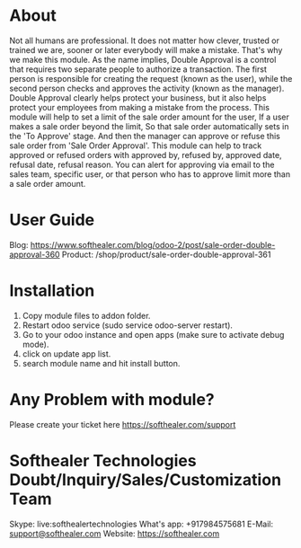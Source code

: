 About
============
Not all humans are professional. It does not matter how clever, trusted or trained we are, sooner or later everybody will make a mistake. That's why we make this module. As the name implies, Double Approval is a control that requires two separate people to authorize a transaction. The first person is responsible for creating the request (known as the user), while the second person checks and approves the activity (known as the manager). Double Approval clearly helps protect your business, but it also helps protect your employees from making a mistake from the process. This module will help to set a limit of the sale order amount for the user, If a user makes a sale order beyond the limit, So that sale order automatically sets in the 'To Approve' stage. And then the manager can approve or refuse this sale order from 'Sale Order Approval'. This module can help to track approved or refused orders with approved by, refused by, approved date, refusal date, refusal reason. You can alert for approving via email to the sales team, specific user, or that person who has to approve limit more than a sale order amount.

User Guide
============
Blog: https://www.softhealer.com/blog/odoo-2/post/sale-order-double-approval-360
Product: /shop/product/sale-order-double-approval-361

Installation
============
1) Copy module files to addon folder.
2) Restart odoo service (sudo service odoo-server restart).
3) Go to your odoo instance and open apps (make sure to activate debug mode).
4) click on update app list.
5) search module name and hit install button.

Any Problem with module?
=====================================
Please create your ticket here https://softhealer.com/support

Softhealer Technologies Doubt/Inquiry/Sales/Customization Team
=====================================
Skype: live:softhealertechnologies
What's app: +917984575681
E-Mail: support@softhealer.com
Website: https://softhealer.com
